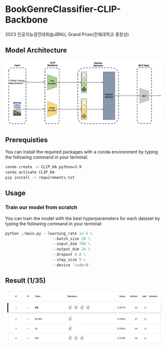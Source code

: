 # BookGenreClassifier-CLIP-Backbone
2023 인공지능경진대회@JBNU, Grand Prize(전북대학교 총장상)

## Model Architecture
![모델 이미지](assets/model_architecture.png) 

## Prerequisties
You can install the required packages with a conda environment by typing the following command in your terminal:
```bash
conda create -n CLIP_KA python=3.9
conda activate CLIP_KA
pip install -r requirements.txt
```
## Usage
### Train our model from scratch
You can train the model with the best hyperparameters for each dataset by typing the following command in your terminal:
```python
python ./main.py --learning_rate 1e-5 \
                     --batch_size 20 \
                     --input_dim 768 \
                     --output_dim 24 \
                     --dropout 0.8 \
                     --step_size 5 \
                     --device 'cuda:0'
```

## Result (1/35)
![모델 이미지](assets/Leaderboard.png) 
